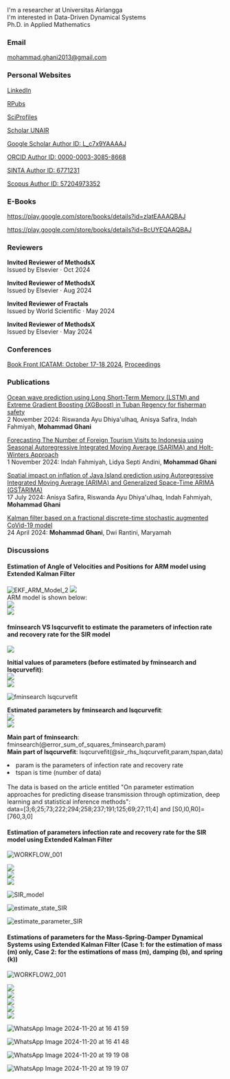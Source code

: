 I'm a researcher at Universitas Airlangga<br>
I'm interested in Data-Driven Dynamical Systems<br>
Ph.D. in Applied Mathematics

### Email
mohammad.ghani2013@gmail.com

### Personal Websites
<a href="https://www.linkedin.com/in/mohammad-ghani-7b8b0b302/" target="_blank">LinkedIn</a>

<a href="https://rpubs.com/mghani" target="_blank">RPubs</a>

<a href="https://sciprofiles.com/profile/mohammadghani" target="_blank">SciProfiles</a>

<a href="https://scholar.unair.ac.id/en/persons/mohammad-ghani" target="_blank">Scholar UNAIR</a>

<a href="https://scholar.google.com/citations?user=L_c7x9YAAAAJ&hl=id&authuser=3" target="_blank">Google Scholar Author ID: L_c7x9YAAAAJ</a>

<a href="https://orcid.org/0000-0003-3085-8668" target="_blank">ORCID Author ID: 0000-0003-3085-8668</a>

<a href="https://sinta.kemdikbud.go.id/authors/profile/6771231" target="_blank">SINTA Author ID: 6771231</a>

<a href="https://www.scopus.com/authid/detail.uri?authorId=57204973352" target="_blank">Scopus Author ID: 57204973352</a>

### E-Books
<a href="https://play.google.com/store/books/details?id=zlatEAAAQBAJ" target="_blank">https://play.google.com/store/books/details?id=zlatEAAAQBAJ</a>

<a href="https://play.google.com/store/books/details?id=BcUYEQAAQBAJ" target="_blank">https://play.google.com/store/books/details?id=BcUYEQAAQBAJ</a>

### Reviewers
<b>Invited Reviewer of MethodsX</b><br>
Issued by Elsevier · Oct 2024<br>

<b>Invited Reviewer of MethodsX</b><br>
Issued by Elsevier · Aug 2024<br>

<b>Invited Reviewer of Fractals</b><br>
Issued by World Scientific · May 2024<br>

<b>Invited Reviewer of MethodsX</b><br>
Issued by Elsevier · May 2024<br>

### Conferences
<a href="https://github.com/mhghani/All-Published-Papers/blob/main/638622_1_En_BookFrontmatter_OnlinePDF.pdf" target="_blank">Book Front ICATAM: October 17-18 2024</a>, <a href="https://www.atlantis-press.com/proceedings/icatam-24" target="_blank">Proceedings</a>

### Publications
<a href="https://www.sciencedirect.com/science/article/pii/S2215016124004825" target="_blank">Ocean wave prediction using Long Short-Term Memory (LSTM) and Extreme Gradient Boosting (XGBoost) in Tuban Regency for fisherman safety</a><br>
2 November 2024: Riswanda Ayu Dhiya'ulhaq, Anisya Safira, Indah Fahmiyah, <b>Mohammad Ghani</b>

<a href="https://www.atlantis-press.com/proceedings/icatam-24/126004732" target="_blank">Forecasting The Number of Foreign Tourism Visits to Indonesia using Seasonal Autoregressive Integrated Moving Average (SARIMA) and Holt-Winters Approach</a><br>
1 November 2024: Indah Fahmiyah, Lidya Septi Andini, <b>Mohammad Ghani</b>

<a href="https://www.sciencedirect.com/science/article/pii/S2215016124003194" target="_blank">Spatial impact on inflation of Java Island prediction using Autoregressive Integrated Moving Average (ARIMA) and Generalized Space-Time ARIMA (GSTARIMA)</a><br>
17 July 2024: Anisya Safira, Riswanda Ayu Dhiya'ulhaq, Indah Fahmiyah, <b>Mohammad Ghani</b>

<a href="https://www.sciencedirect.com/science/article/pii/S2588933824000189" target="_blank">Kalman filter based on a fractional discrete-time stochastic augmented CoVid-19 model</a><br>
24 April 2024: <b>Mohammad Ghani</b>, Dwi Rantini, Maryamah

### Discussions
#### Estimation of Angle of Velocities and Positions for ARM model using Extended Kalman Filter 
![EKF_ARM_Model_2](https://github.com/user-attachments/assets/f795f8e3-36cb-4df5-b97d-14b9528d063d)
<img src="https://latex.codecogs.com/svg.image?\tau_{\theta_1}=\tau_{\theta_2}=0.5*cos(t)&space;" /><br>
ARM model is shown below:<br>
<img src="https://latex.codecogs.com/svg.image?M(\theta)\ddot{\theta}+C(\theta,\dot{\theta})\dot{\theta}+B\dot{\theta}=\tau&space;" /><br>
<img src="https://latex.codecogs.com/svg.image?\theta=[\theta_1;\theta_2],\;\dot{\theta}=[\dot{\theta}_1;\dot{\theta}_2]=[\omega_1;\omega_2],\;\ddot{\theta}=[\dot{\omega}_1;\dot{\omega}_2]&space;" /><br>

#### fminsearch VS lsqcurvefit to estimate the parameters of infection rate and recovery rate for the SIR model

<img src="https://latex.codecogs.com/svg.image?\left\{\begin{matrix}&\dot{S}=-\beta\cdot&space;S\cdot&space;I,\\&\dot{I}=\beta\cdot&space;S\cdot&space;I-\alpha\cdot&space;I,\\&\dot{R}=\alpha\cdot&space;I.\end{matrix}\right." /><br>

<b>Initial values of parameters (before estimated by fminsearch and lsqcurvefit)</b>:<br>
<img src="https://latex.codecogs.com/svg.image?\beta=1:infection\;rate&space;" /><br>
<img src="https://latex.codecogs.com/svg.image?\alpha=0.2:recovery\;rate&space;" />

![fminsearch lsqcurvefit](https://github.com/user-attachments/assets/fb20a68f-4a80-4392-b9b8-801122dc6796)

<b>Estimated parameters by fminsearch and lsqcurvefit</b>:<br>
<img src="https://latex.codecogs.com/svg.image?\beta=1.6926:infection\;rate&space;" /><br>
<img src="https://latex.codecogs.com/svg.image?\alpha=0.4485:recovery\;rate&space;" />

<b>Main part of fminsearch</b>: fminsearch(@error_sum_of_squares_fminsearch,param)<br>
<b>Main part of lsqcurvefit</b>: lsqcurvefit(@sir_rhs_lsqcurvefit,param,tspan,data)<br>
<li>param is the parameters of infection rate and recovery rate</li>
<li>tspan is time (number of data)</li><br>
The data is based on the article entitled "On parameter estimation approaches for predicting disease transmission through optimization, deep learning and statistical inference methods":<br>
data=[3;6;25;73;222;294;258;237;191;125;69;27;11;4] and [S0,I0,R0]=[760,3,0]

#### Estimation of parameters infection rate and recovery rate for the SIR model using Extended Kalman Filter

![WORKFLOW_001](https://github.com/user-attachments/assets/89371969-abdc-46a9-b697-9a3dc5e0b85b)

<img src="https://latex.codecogs.com/svg.image?\left\{\begin{matrix}&\dot{S}=-\beta\cdot&space;S\cdot&space;I,\\&\dot{I}=\beta\cdot&space;S\cdot&space;I-\alpha\cdot&space;I,\\&\dot{R}=\alpha\cdot&space;I.\end{matrix}\right." /><br>
<img src="https://latex.codecogs.com/svg.image?\beta:infection\;rate&space;" /><br>
<img src="https://latex.codecogs.com/svg.image?\alpha:recovery\;rate&space;" />

![SIR_model](https://github.com/user-attachments/assets/d1ee1a1a-14e9-4edb-930b-32619557072a)

![estimate_state_SIR](https://github.com/user-attachments/assets/e2b32176-4f4d-475c-9b12-01639872018b)

![estimate_parameter_SIR](https://github.com/user-attachments/assets/df3f49b2-a6f9-4afe-b11d-b9dad149446b)

#### Estimations of parameters for the Mass-Spring-Damper Dynamical Systems using Extended Kalman Filter (Case 1: for the estimation of mass (m) only, Case 2: for the estimations of mass (m), damping (b), and spring (k))

![WORKFLOW2_001](https://github.com/user-attachments/assets/b3de3fcc-f511-44be-9cc6-3e254c12a661)

<img src="https://latex.codecogs.com/svg.image?\left\{\begin{matrix}&\dot{x}_1=x_2,\\&\dot{x}_2=-(k/m)\cdot&space;x_1-(b/m)\cdot&space;x_2&plus;(1/m)\cdot&space;F(t).\end{matrix}\right." /><br>
<img src="https://latex.codecogs.com/svg.image?k:spring&space;" /><br>
<img src="https://latex.codecogs.com/svg.image?b:damper&space;" /><br>
<img src="https://latex.codecogs.com/svg.image?m:mass&space;" /><br>
<img src="https://latex.codecogs.com/svg.image?F:force\;and\;assumed\;to\;be\;constant&space;" />

![WhatsApp Image 2024-11-20 at 16 41 59](https://github.com/user-attachments/assets/7fb490d6-c71b-4a1b-a2fc-0cd1792ef845)

![WhatsApp Image 2024-11-20 at 16 41 48](https://github.com/user-attachments/assets/db8efbd8-8bba-4429-bd8f-d692cbc3e330)

![WhatsApp Image 2024-11-20 at 19 19 08](https://github.com/user-attachments/assets/84242c33-34e5-4822-b7bf-935ecd432659)

![WhatsApp Image 2024-11-20 at 19 19 07](https://github.com/user-attachments/assets/7213d6aa-5eec-4053-bd40-87e3ec168e72)
